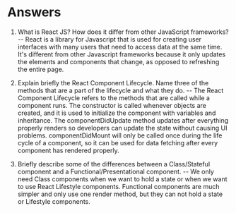 # Answers

1. What is React JS? How does it differ from other JavaScript frameworks? -- React is a library for Javascript that is used for creating user interfaces with many users that need to access data at the same time. It's different from other Javascript frameworks because it only updates the elements and components that change, as opposed to refreshing the entire page.


2. Explain briefly the React Component Lifecycle. Name three of the methods that are a part of the lifecycle and what they do. -- The React Component Lifecycle refers to the methods that are called while a component runs. The constructor is called whenever objects are created, and it is used to initialize the component with variables and inheritance. The componentDidUpdate method updates after everything properly renders so developers can update the state without causing UI problems. componentDidMount will only be called once during the life cycle of a component, so it can be used for data fetching after every component has rendered properly.


3. Briefly describe some of the differences between a Class/Stateful component and a Functional/Presentational component. -- We only need Class components when we want to hold a state or when we want to use React Lifestyle components. Functional components are much simpler and only use one render method, but they can not hold a state or Lifestyle components.
